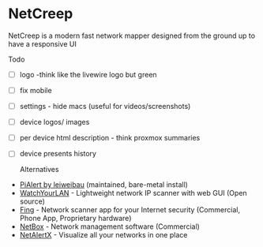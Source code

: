 # NetCreep
NetCreep is a modern fast network mapper designed from the ground up to have a responsive UI

Todo

- [ ] logo -think like the livewire logo but green
- [ ] fix mobile 
- [ ] settings - hide macs (useful for videos/screenshots)
- [ ] device logos/ images
- [ ] per device html description - think proxmox summaries 
- [ ] device presents history


  Alternatives

- [PiAlert by leiweibau](https://github.com/leiweibau/Pi.Alert/) (maintained, bare-metal install)
- [WatchYourLAN](https://github.com/aceberg/WatchYourLAN) - Lightweight network IP scanner with web GUI (Open source)
- [Fing](https://www.fing.com/) - Network scanner app for your Internet security (Commercial, Phone App, Proprietary hardware)
- [NetBox](https://netboxlabs.com/) - Network management software (Commercial)
- [NetAlertX](https://netalertx.com/) - Visualize all your networks in one place